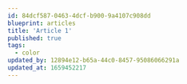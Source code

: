 ```yaml
---
id: 84dcf587-0463-4dcf-b900-9a4107c908dd
blueprint: articles
title: 'Article 1'
published: true
tags:
  - color
updated_by: 12894e12-b65a-44c0-8457-95086066291a
updated_at: 1659452217
---
```


